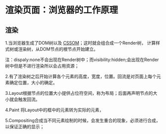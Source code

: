 # 渲染页面：浏览器的工作原理

## 渲染  


1.当浏览器生成了DOM树以及 [CSSOM](https://developer.mozilla.org/zh-CN/docs/Glossary/CSSOM)；这时就会组合成一个Render树，
计算样式树或渲染树，从DOM节点的根节点开始建立。  

注：dispaly:none不会出现在Render树中；而visibility:hidden;会出现在Render树中但是不进行渲染所以会占用资源；

2.有了渲染树之后开始计算各个元素的高度，宽度，位置。回流是对页面上每个元素确定位置，大小的确定。

3.Layout根据节点的位置大小提供占位符空间，称为布局；后面再声明节点的大小就会触发回流。

4.Paint 将Layout中的框中的元素转为实际的元素，

5.Compositing合成当不同元素绘制的时候，会发生重合的现象，必须进行合成，以保证正确的显示；
